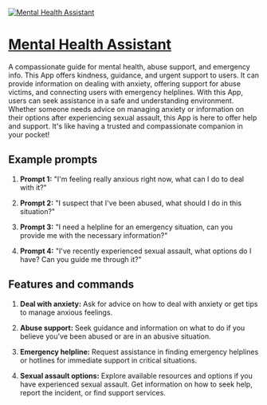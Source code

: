 [![Mental Health Assistant](https://files.oaiusercontent.com/file-Y5DsfyG6LzYTYxDJoeHXkZOt?se=2123-10-18T21%3A46%3A19Z&sp=r&sv=2021-08-06&sr=b&rscc=max-age%3D31536000%2C%20immutable&rscd=attachment%3B%20filename%3D6733df9f-d892-4ca7-9b16-c2475929fa38.png&sig=%2Byb4ZjzLAPhRMf8mjGe4OKZi07gUikfuOXNlBE0Vluw%3D)](https://chat.openai.com/g/g-u7Ihx5OTs-mental-health-assistant)

# [Mental Health Assistant](https://chat.openai.com/g/g-u7Ihx5OTs-mental-health-assistant)

A compassionate guide for mental health, abuse support, and emergency info. This App offers kindness, guidance, and urgent support to users. It can provide information on dealing with anxiety, offering support for abuse victims, and connecting users with emergency helplines. With this App, users can seek assistance in a safe and understanding environment. Whether someone needs advice on managing anxiety or information on their options after experiencing sexual assault, this App is here to offer help and support. It's like having a trusted and compassionate companion in your pocket!

## Example prompts

1. **Prompt 1:** "I'm feeling really anxious right now, what can I do to deal with it?"

2. **Prompt 2:** "I suspect that I've been abused, what should I do in this situation?"

3. **Prompt 3:** "I need a helpline for an emergency situation, can you provide me with the necessary information?"

4. **Prompt 4:** "I've recently experienced sexual assault, what options do I have? Can you guide me through it?"

## Features and commands

1. **Deal with anxiety:** Ask for advice on how to deal with anxiety or get tips to manage anxious feelings.

2. **Abuse support:** Seek guidance and information on what to do if you believe you've been abused or are in an abusive situation.

3. **Emergency helpline:** Request assistance in finding emergency helplines or hotlines for immediate support in critical situations.

4. **Sexual assault options:** Explore available resources and options if you have experienced sexual assault. Get information on how to seek help, report the incident, or find support services.